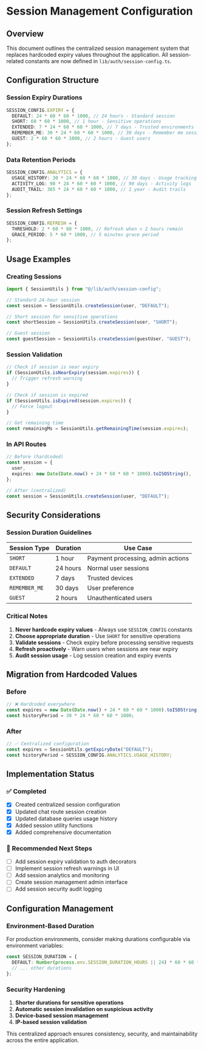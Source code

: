 # Session Management Configuration

## Overview

This document outlines the centralized session management system that replaces hardcoded expiry values throughout the application. All session-related constants are now defined in `lib/auth/session-config.ts`.

## Configuration Structure

### Session Expiry Durations

```typescript
SESSION_CONFIG.EXPIRY = {
  DEFAULT: 24 * 60 * 60 * 1000, // 24 hours - Standard session
  SHORT: 60 * 60 * 1000, // 1 hour - Sensitive operations
  EXTENDED: 7 * 24 * 60 * 60 * 1000, // 7 days - Trusted environments
  REMEMBER_ME: 30 * 24 * 60 * 60 * 1000, // 30 days - Remember me sessions
  GUEST: 2 * 60 * 60 * 1000, // 2 hours - Guest users
};
```

### Data Retention Periods

```typescript
SESSION_CONFIG.ANALYTICS = {
  USAGE_HISTORY: 30 * 24 * 60 * 60 * 1000, // 30 days - Usage tracking
  ACTIVITY_LOG: 90 * 24 * 60 * 60 * 1000, // 90 days - Activity logs
  AUDIT_TRAIL: 365 * 24 * 60 * 60 * 1000, // 1 year - Audit trails
};
```

### Session Refresh Settings

```typescript
SESSION_CONFIG.REFRESH = {
  THRESHOLD: 2 * 60 * 60 * 1000, // Refresh when < 2 hours remain
  GRACE_PERIOD: 5 * 60 * 1000, // 5 minutes grace period
};
```

## Usage Examples

### Creating Sessions

```typescript
import { SessionUtils } from "@/lib/auth/session-config";

// Standard 24-hour session
const session = SessionUtils.createSession(user, "DEFAULT");

// Short session for sensitive operations
const shortSession = SessionUtils.createSession(user, "SHORT");

// Guest session
const guestSession = SessionUtils.createSession(guestUser, "GUEST");
```

### Session Validation

```typescript
// Check if session is near expiry
if (SessionUtils.isNearExpiry(session.expires)) {
  // Trigger refresh warning
}

// Check if session is expired
if (SessionUtils.isExpired(session.expires)) {
  // Force logout
}

// Get remaining time
const remainingMs = SessionUtils.getRemainingTime(session.expires);
```

### In API Routes

```typescript
// Before (hardcoded)
const session = {
  user,
  expires: new Date(Date.now() + 24 * 60 * 60 * 1000).toISOString(),
};

// After (centralized)
const session = SessionUtils.createSession(user, "DEFAULT");
```

## Security Considerations

### Session Duration Guidelines

| Session Type  | Duration | Use Case                          |
| ------------- | -------- | --------------------------------- |
| `SHORT`       | 1 hour   | Payment processing, admin actions |
| `DEFAULT`     | 24 hours | Normal user sessions              |
| `EXTENDED`    | 7 days   | Trusted devices                   |
| `REMEMBER_ME` | 30 days  | User preference                   |
| `GUEST`       | 2 hours  | Unauthenticated users             |

### Critical Notes

1. **Never hardcode expiry values** - Always use `SESSION_CONFIG` constants
2. **Choose appropriate duration** - Use `SHORT` for sensitive operations
3. **Validate sessions** - Check expiry before processing sensitive requests
4. **Refresh proactively** - Warn users when sessions are near expiry
5. **Audit session usage** - Log session creation and expiry events

## Migration from Hardcoded Values

### Before

```typescript
// ❌ Hardcoded everywhere
const expires = new Date(Date.now() + 24 * 60 * 60 * 1000).toISOString();
const historyPeriod = 30 * 24 * 60 * 60 * 1000;
```

### After

```typescript
// ✅ Centralized configuration
const expires = SessionUtils.getExpiryDate("DEFAULT");
const historyPeriod = SESSION_CONFIG.ANALYTICS.USAGE_HISTORY;
```

## Implementation Status

### ✅ Completed

- [x] Created centralized session configuration
- [x] Updated chat route session creation
- [x] Updated database queries usage history
- [x] Added session utility functions
- [x] Added comprehensive documentation

### 🔄 Recommended Next Steps

- [ ] Add session expiry validation to auth decorators
- [ ] Implement session refresh warnings in UI
- [ ] Add session analytics and monitoring
- [ ] Create session management admin interface
- [ ] Add session security audit logging

## Configuration Management

### Environment-Based Duration

For production environments, consider making durations configurable via environment variables:

```typescript
const SESSION_DURATION = {
  DEFAULT: Number(process.env.SESSION_DURATION_HOURS || 24) * 60 * 60 * 1000,
  // ... other durations
};
```

### Security Hardening

1. **Shorter durations for sensitive operations**
2. **Automatic session invalidation on suspicious activity**
3. **Device-based session management**
4. **IP-based session validation**

This centralized approach ensures consistency, security, and maintainability across the entire application.
